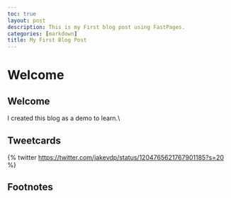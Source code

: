 ```yaml
---
toc: true
layout: post
description: This is my First blog post using FastPages.
categories: [markdown]
title: My First Blog Post
---
```

# Welcome

## Welcome

I created this blog as a demo to learn.\

## Tweetcards

{% twitter https://twitter.com/jakevdp/status/1204765621767901185?s=20 %}


## Footnotes



[^1]: This is the footnote.

